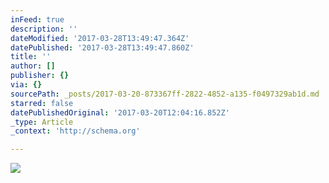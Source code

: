 ```yaml
---
inFeed: true
description: ''
dateModified: '2017-03-28T13:49:47.364Z'
datePublished: '2017-03-28T13:49:47.860Z'
title: ''
author: []
publisher: {}
via: {}
sourcePath: _posts/2017-03-20-873367ff-2822-4852-a135-f0497329ab1d.md
starred: false
datePublishedOriginal: '2017-03-20T12:04:16.852Z'
_type: Article
_context: 'http://schema.org'

---
```

<article style=""><img src="https://the-grid-user-content.s3-us-west-2.amazonaws.com/ceb1d64c-ef7c-4d45-abde-4caf4be5a608.png" /></article>